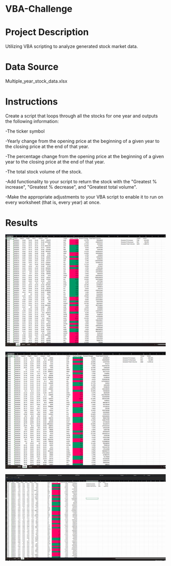 # VBA-Challenge

# Project Description
Utilizing VBA scripting to analyze generated stock market data.

# Data Source
Multiple_year_stock_data.xlsx

# Instructions
Create a script that loops through all the stocks for one year and outputs the following information:

-The ticker symbol

-Yearly change from the opening price at the beginning of a given year to the closing price at the end of that year.

-The percentage change from the opening price at the beginning of a given year to the closing price at the end of that year.

-The total stock volume of the stock.

-Add functionality to your script to return the stock with the "Greatest % increase", "Greatest % decrease", and "Greatest total volume". 

-Make the appropriate adjustments to your VBA script to enable it to run on every worksheet (that is, every year) at once.

# Results
![Image](<VBA-Challenge Finished/Screenshots of the results/Screenshot of 2018 results.png>)

![Image](<VBA-Challenge Finished/Screenshots of the results/Screenshot of 2019 results.png>)

![Image](<VBA-Challenge Finished/Screenshots of the results/Screenshot of 2020 results.png>)
